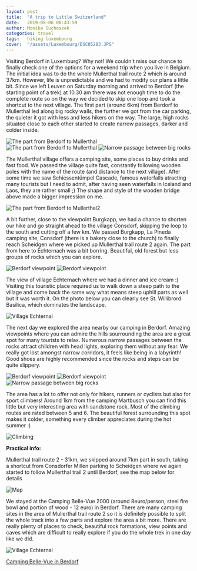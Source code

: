 ```yaml
---
layout: post
title:  "A trip to Little Switzerland"
date:   2019-08-06 08:43:59
author: Monika Suchoszek
categories: travel
tags:	hiking luxembourg 
cover:  "/assets/Luxembourg/DSC05283.JPG"
---
```


Visiting Berdorf in Luxemburg? Why not! We couldn't miss our chance to finally check one of the options for a weekend trip when you live in Belgium. The initial idea was to do the whole Mullerthal trail route 2 which is around 37km. However, life is unpredictable and we had to modify our plans a little bit. Since we left Leuven on Saturday morning and arrived to Berdorf (the starting point of a trek) at 10.30 am there was not enough time to do the complete route so on the way we decided to skip one loop and took a shortcut to the next village. The first part (around 6km) from Berdorf to Mullerthal led along big rocky walls, the further we got from the car parking, the quieter it got with less and less hikers on the way. The large, high rocks situated close to each other started to create narrow passages, darker and colder inside.

<img src="/assets/Luxembourg/DSC05267.JPG" alt="The part from Berdorf to Mullerthal" />

<div class="row">
  <img src="/assets/Luxembourg/DSC05277.JPG" class="column-50" alt="The part from Berdorf to Mullerthal" />
  <img src="/assets/Luxembourg/DSC05278.JPG" class="column-50" alt="Narrow passage between big rocks" />
</div>

The Mullerthal village offers a camping site, some places to buy drinks and fast food. We passed the village quite fast, constantly following wooden poles with the name of the route (and distance to the next village). After some time we saw Schiessentümpel Cascade, famous waterfalls atracting many tourists but I need to admit, after having seen waterfalls in Iceland and Laos, they are rather small ;) The shape and style of the wooden bridge above made a bigger impression on me.

<img src="/assets/Luxembourg/DSC05295.JPG" alt="The part from Berdorf to Mullerthal2" />

A bit further, close to the viewpoint Burgkapp, we had a chance to shorten our hike and go straight ahead to the village Consdorf, skipping the loop to the south and cutting off a few km. We passed Burgkapp, La Pineda camping site, Consdorf (there is a bakery close to the church) to finally reach Scheidgen where we picked up Mullerthal trail route 2 again. The part from here to Echternach was a bit borring. Beautiful, old forest but less groups of rocks which you can explore.

<img src="/assets/Luxembourg/DSC05317.JPG" alt="Berdorf viewpoint" />
<img src="/assets/Luxembourg/DSC05316.JPG" class="column-45" alt="Berdorf viewpoint" />

The view of village Echternach where we had a dinner and ice cream :) Visiting this touristic place required us to walk down a steep path to the village and come back the same way what means steep uphill parts as well but it was worth it. On the photo below you can clearly see St. Willibrord Basilica, which dominates the landscape.

<img src="/assets/Luxembourg/DSC05325.JPG" alt="Village Echternal" />

The next day we explored the area nearby our camping in Berdorf. Amazing viewpoints where you can admire the hills sourrounding the area are a great spot for many tourists to relax. Numerous narrow passages between the rocks attract children with head lights, exploring them without any fear. We really got lost amongst narrow corridors, it feels like being in a labyrinth! Good shoes are highly recommended since the rocks and steps can be quite slippery.

<img src="/assets/Luxembourg/DSC05378.JPG" alt="Berdorf viewpoint" />
<img src="/assets/Luxembourg/DSC05389.JPG" alt="Berdorf viewpoint" />

<img src="/assets/Luxembourg/DSC05396.JPG" class="column-45" alt="Narrow passage between big rocks" />

The area has a lot to offer not only for hikers, runners or cyclists but also for sport climbers! Around 1km from the camping Martbusch you can find this little but very interesting area with sandstone rock. Most of the climbing routes are rated between 5 and 6. The beautiful forest surrounding this spot makes it colder, something every climber appreciates during the hot summer :)

<img src="/assets/Luxembourg/DSC05414.JPG" alt="Climbing" />

__Practical info:__

Mullerthal trail route 2 - 31km, we skipped around 7km part in south, taking a shortcut from Consdorfer Millen parking to Scheidgen where we again started to follow Mullerthal trail 2 until Berdorf, see the map below for details 

<img src="/assets/Luxembourg/Map from runkeeper 2019-08-06.png" alt="Map" />

We stayed at the Camping Belle-Vue 2000 (around 8euro/person, steel fire bowl and portion of wood - 12 euro) in Berdorf. There are many camping sites in the area of Mullerthal trail route 2 so it is definitely possible to split the whole track into a few parts and explore the area a bit more. There are really plenty of places to check, beautiful rock formations, view points and caves which are difficult to really explore if you do the whole trek in one day like we did.

<img src="/assets/Luxembourg/DSC05353.JPG" alt="Village Echternal" />

[Camping Belle-Vue in Berdorf](https://www.campingbelle-vue2000.com/)


